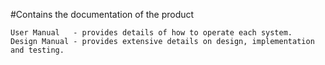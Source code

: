 #Contains the documentation of the product
```
User Manual   - provides details of how to operate each system.
Design Manual - provides extensive details on design, implementation and testing.
```
